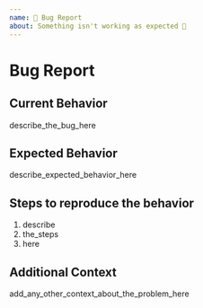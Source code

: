 ```yaml
---
name: 🐛 Bug Report
about: Something isn't working as expected 🤔
---
```


# Bug Report

## Current Behavior

describe_the_bug_here

## Expected Behavior

describe_expected_behavior_here

## Steps to reproduce the behavior

1. describe
2. the_steps
3. here

## Additional Context

add_any_other_context_about_the_problem_here
